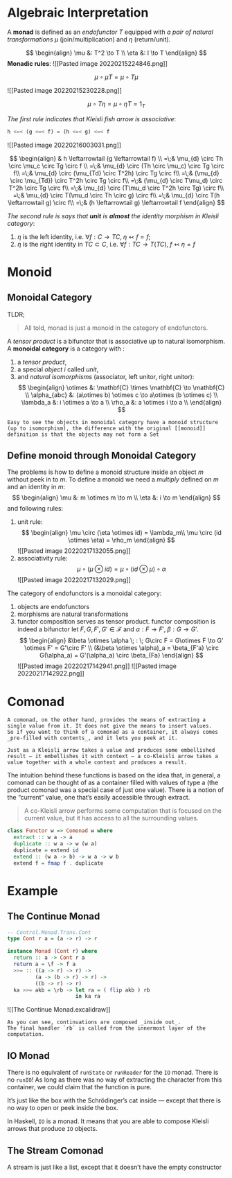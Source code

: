 # Algebraic Interpretation
A **monad** is defined as an _endofunctor_ $T$ equipped with _a pair of natural transformations_ $\mu$ (join/multiplication) and $\eta$ (return/unit).

$$
\begin{align}
\mu &: T^2 \to T \\
\eta &: I \to T
\end{align}
$$
**Monadic rules**:
![[Pasted image 20220215224846.png]]

$$
\mu \circ \mu T = \mu \circ T\mu
$$

![[Pasted image 20220215230228.png]]

$$
\mu \circ T\eta = \mu\circ \eta T = 1_T
$$


_The first rule indicates that Kleisli fish arrow is associative_:
```haskell
h <=< (g <=< f) = (h <=< g) <=< f
```
![[Pasted image 20220216003031.png]] 

$$
\begin{align}
& h \leftarrowtail (g \leftarrowtail f) \\
=\;& \mu_{d} \circ Th \circ  \mu_c \circ Tg \circ f \\
=\;& \mu_{d} \circ (Th \circ  \mu_c) \circ Tg \circ f\\
=\;& \mu_{d} \circ (\mu_{Td} \circ  T^2h) \circ Tg \circ f\\
=\;& (\mu_{d} \circ \mu_{Td}) \circ  T^2h \circ Tg \circ f\\
=\;& (\mu_{d} \circ T\mu_d) \circ  T^2h \circ Tg \circ f\\
=\;& \mu_{d} \circ (T\mu_d \circ  T^2h \circ Tg) \circ f\\
=\;& \mu_{d} \circ T(\mu_d \circ  Th \circ g) \circ f\\
=\;& \mu_{d} \circ T(h \leftarrowtail g) \circ f\\
=\;& (h \leftarrowtail g) \leftarrowtail f
\end{align}
$$

_The second rule is says that __unit__ is __almost__ the identity morphism in Kleisli category_:
1. $\eta$ is the left identity, i.e. $\forall f: C\to TC,\; \eta \leftarrowtail f = f$;
2. $\eta$ is the right identity in $TC\subset C$, i.e. $\forall f: TC \to T(TC),\; f\leftarrowtail \eta = f$


# Monoid 

## Monoidal Category

TLDR;
> All told, monad is just a monoid in the category of endofunctors.


A _tensor product_ is a bifunctor that is associative up to natural isomorphism.
A __monoidal category__ is a category with :
1. a _tensor product_,
2. a special _object_ $i$ called _unit_,
3. and _natural isomorphisms_ (associator, left unitor, right unitor):
$$
\begin{align}
\otimes &: \mathbf{C} \times \mathbf{C} \to \mathbf{C} \\
\alpha_{abc} &: (a\otimes b) \otimes c \to a\otimes (b \otimes c) \\
\lambda_a &: i \otimes a \to a \\
\rho_a &: a \otimes i \to a \\
\end{align}
$$

```ad-note
Easy to see the objects in monoidal category have a monoid structure (up to isomorphism), the difference with the original [[monoid]] definition is that the objects may not form a Set
```

## Define monoid through Monoidal Category

The problems is how to define a monoid structure inside an object $m$ without peek in to $m$. 
To define a monoid we need a _multiply_ defined on $m$ and an identity in $m$:
$$
\begin{align}
\mu &: m \otimes m \to m \\
\eta &: i \to m
\end{align}
$$
and following rules:
1. unit rule:
$$
\begin{align}
\mu \circ (\eta \otimes id) = \lambda_m\\  
\mu \circ (id \otimes \eta) = \rho_m
\end{align}
$$
![[Pasted image 20220217132055.png]]
2. associativity rule:
$$
\mu \circ (\mu \otimes id) = \mu \circ (id \otimes \mu) \circ \alpha 
$$
![[Pasted image 20220217132029.png]]

The category of endofunctors is a monoidal category:
1. objects are endofunctors
2. morphisms are natural transformations
3. functor composition serves as tensor product.
        functor composition is indeed a bifunctor
        let $F, G, F', G' \in \mathscr F$ and $\alpha : F \to F', \; \beta: G \to G'$.
$$
\begin{align}
&\beta \otimes \alpha \; : \; G\circ F = G\otimes F \to G' \otimes F' = G'\circ F' \\
(&\beta \otimes \alpha)_a 
  = \beta_{F'a} \circ G(\alpha_a)
  = G'(\alpha_a) \circ \beta_{Fa}
\end{align}
$$
![[Pasted image 20220217142941.png]]
![[Pasted image 20220217142922.png]]
   

  # Comonad

  ```ad-note
A comonad, on the other hand, provides the means of extracting a single value from it. It does not give the means to insert values. 
So if you want to think of a comonad as a container, it always comes _pre-filled with contents_, and it lets you peek at it.

Just as a Kleisli arrow takes a value and produces some embellished result — it embellishes it with context — a co-Kleisli arrow takes a value together with a whole context and produces a result.
  ```
The intuition behind these functions is based on the idea that, in general, a comonad can be thought of as a container filled with values of type a (the product comonad was a special case of just one value). There is a notion of the “current” value, one that’s easily accessible through extract. 

> A co-Kleisli arrow performs some computation that is focused on the current value, but it has access to all the surrounding values.


```haskell
class Functor w => Comonad w where 
  extract :: w a -> a
  duplicate :: w a -> w (w a)
  duplicate = extend id
  extend :: (w a -> b) -> w a -> w b 
  extend f = fmap f . duplicate

```

 # Example


## The Continue Monad
```haskell
-- Control.Monad.Trans.Cont
type Cont r a = (a -> r) -> r

instance Monad (Cont r) where
  return :: a -> Cont r a
  return a = \f -> f a
  >>= :: ((a -> r) -> r) ->
         (a -> (b -> r) -> r) ->
         ((b -> r) -> r)
  ka >>= akb = \rb -> let ra = ( flip akb ) rb
                      in ka ra 
```

![[The Continue Monad.excalidraw]]

```ad-note
As you can see, continuations are composed _inside out_.
The final handler `rb` is called from the innermost layer of the computation.
```

## IO Monad

There is no equivalent of `runState` or `runReader` for the `IO` monad. There is no `runIO`! As long as there was no way of extracting the character from this container, we could claim that the function is pure.

It’s just like the box with the Schrödinger’s cat inside — except that there is no way to open or peek inside the box.

In Haskell, `IO` is a monad. It means that you are able to compose Kleisli arrows that produce `IO` objects.


## The Stream Comonad

A stream is just like a list, except that it doesn’t have the empty constructor